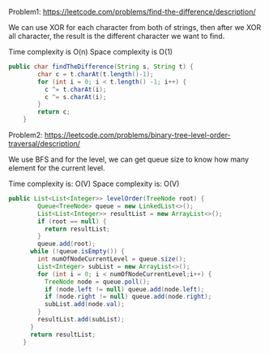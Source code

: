 Problem1: https://leetcode.com/problems/find-the-difference/description/

We can use XOR for each character from both of strings, then after we XOR all character, the result is the different character we want to find.

Time complexity is O(n)
Space complexity is O(1)

```java
public char findTheDifference(String s, String t) {
        char c = t.charAt(t.length()-1);
        for (int i = 0; i < t.length() -1; i++) {
          c ^= t.charAt(i);
          c ^= s.charAt(i);
        }
        return c;
    }
```

Problem2: https://leetcode.com/problems/binary-tree-level-order-traversal/description/

We use BFS and for the level, we can get queue size to know how many element for the current level. 

Time complexity is: O(V)
Space complexity is: O(V)

```java
public List<List<Integer>> levelOrder(TreeNode root) {
        Queue<TreeNode> queue = new LinkedList<>();
        List<List<Integer>> resultList = new ArrayList<>();
        if (root == null) {
          return resultList;
        }
        queue.add(root);
      while (!queue.isEmpty()) {
        int numOfNodeCurrentLevel = queue.size();
        List<Integer> subList = new ArrayList<>();
        for (int i = 0; i < numOfNodeCurrentLevel;i++) {
          TreeNode node = queue.poll();
          if (node.left != null) queue.add(node.left);
          if (node.right != null) queue.add(node.right);
          subList.add(node.val);
        }
        resultList.add(subList);
      }
      return resultList;
    }
```

